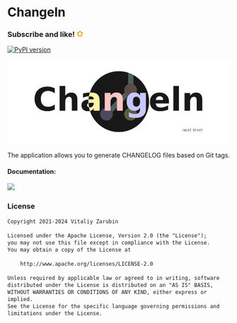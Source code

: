 Changeln
===================

### Subscribe and like! <img src="https://github.com/keygenqt/changeln/blob/dev/data/other/star.gif?raw=true" width="16px"/>

[![PyPI version](https://badge.fury.io/py/changeln.svg)](https://badge.fury.io/py/changeln)

![picture](https://github.com/keygenqt/changeln/blob/dev/data/banners/banner_round.png?raw=true)

The application allows you to generate CHANGELOG files based on Git tags.

#### Documentation:
<p>
    <a href="https://keygenqt.github.io/changeln">
        <img src="data/other/see_more.gif" width="136px"/>
    </a>
</p>

### License

```
Copyright 2021-2024 Vitaliy Zarubin

Licensed under the Apache License, Version 2.0 (the "License");
you may not use this file except in compliance with the License.
You may obtain a copy of the License at

    http://www.apache.org/licenses/LICENSE-2.0

Unless required by applicable law or agreed to in writing, software
distributed under the License is distributed on an "AS IS" BASIS,
WITHOUT WARRANTIES OR CONDITIONS OF ANY KIND, either express or implied.
See the License for the specific language governing permissions and
limitations under the License.
```
